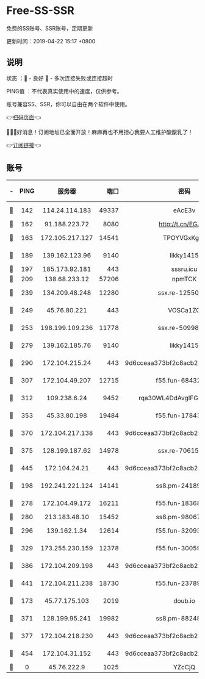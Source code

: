 # Free-SS-SSR

免费的SS账号、SSR账号，定期更新

更新时间：2019-04-22 15:17 +0800

## 说明

状态     ：🙂 - 良好 🙁 - 多次连接失败或连接超时

PING值   ：不代表真实使用中的速度，仅供参考。

账号兼容SS、SSR，你可以自由在两个软件中使用。

👉[扫码页面](https://liesauer.github.io/Free-SS-SSR/)👈

🎉🎉🎉好消息！订阅地址已全面开放！麻麻再也不用担心我要人工维护酸酸乳了！

👉[订阅链接](https://www.liesauer.net/yogurt/subscribe?ACCESS_TOKEN=DAYxR3mMaZAsaqUb)👈

## 账号

|-|PING|服务器|端口|密码|加密方式|区域|
|:----:|:----:|:-----:|-----:|:----:|:----:|:----:|
|🙂|142|114.24.114.183|49337|eAcE3v|chacha20-ietf|TW|
|🙂|162|91.188.223.72|8080|http://t.cn/EGJIyrl|rc4-md5|RU|
|🙂|163|172.105.217.127|14541|TPOYVGxKglpi|aes-256-cfb|JP|
|🙂|189|139.162.123.96|9140|likky1415|aes-256-cfb|JP|
|🙂|197|185.173.92.181|443|sssru.icu|rc4-md5|RU|
|🙂|209|138.68.233.12|57206|npmTCK|rc4-md5|US|
|🙂|239|134.209.48.248|12280|ssx.re-12550293|aes-256-cfb|US|
|🙂|249|45.76.80.221|443|VOSCa1ZG|aes-256-cfb|DE|
|🙂|253|198.199.109.236|11778|ssx.re-50998611|aes-256-cfb|US|
|🙂|279|139.162.185.76|9140|likky1415|aes-256-cfb|DE|
|🙂|290|172.104.215.24|443|9d6cceaa373bf2c8acb22e60b6a58be6|aes-256-cfb|US|
|🙂|307|172.104.49.207|12715|f55.fun-68432861|aes-256-cfb|SG|
|🙂|312|109.238.6.24|9452|rqa30WL4DdAvgIFG6Fs3znzTa|aes-256-cfb|FR|
|🙂|353|45.33.80.198|19484|f55.fun-17843218|aes-256-cfb|US|
|🙂|370|172.104.217.138|443|9d6cceaa373bf2c8acb22e60b6a58be6|aes-256-cfb|US|
|🙂|375|128.199.187.62|14978|ssx.re-70615001|aes-256-cfb|SG|
|🙂|445|172.104.24.21|443|9d6cceaa373bf2c8acb22e60b6a58be6|aes-256-cfb|US|
|🙂|198|192.241.221.124|14141|ss8.pm-24189399|aes-256-cfb|US|
|🙂|278|172.104.49.172|16211|f55.fun-18368784|aes-256-cfb|SG|
|🙂|280|213.183.48.10|15452|ss8.pm-98067260|rc4-md5|RU|
|🙂|296|139.162.1.34|12614|f55.fun-32093873|aes-256-cfb|SG|
|🙂|329|173.255.230.159|12378|f55.fun-30059944|aes-256-cfb|US|
|🙂|386|172.104.209.198|443|9d6cceaa373bf2c8acb22e60b6a58be6|aes-256-cfb|US|
|🙂|441|172.104.211.238|18730|f55.fun-23789353|aes-256-cfb|US|
|🙁|173|45.77.175.103|2019|doub.io|aes-128-ctr|SG|
|🙁|371|128.199.95.241|19982|ss8.pm-88248816|aes-256-cfb|SG|
|🙁|377|172.104.218.230|443|9d6cceaa373bf2c8acb22e60b6a58be6|aes-256-cfb|US|
|🙁|454|172.104.31.152|443|9d6cceaa373bf2c8acb22e60b6a58be6|aes-256-cfb|US|
|🙁|0|45.76.222.9|1025|YZcCjQ|rc4-md5|JP|
